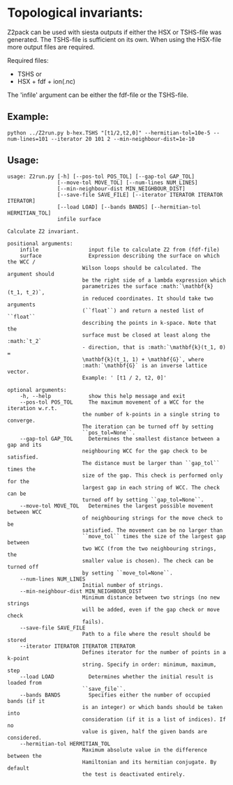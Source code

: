# Topological invariants:
Z2pack can be used with siesta outputs if either the HSX or TSHS-file was
generated. The TSHS-file is sufficient on its own. When using the HSX-file
more output files are required.

Required files:
 - TSHS or
 - HSX + fdf + ion(.nc)

The 'infile' argument can be either the fdf-file or the TSHS-file.

## Example:
    python ../Z2run.py b-hex.TSHS "[t1/2,t2,0]" --hermitian-tol=10e-5 --num-lines=101 --iterator 20 101 2 --min-neighbour-dist=1e-10

## Usage:
    usage: Z2run.py [-h] [--pos-tol POS_TOL] [--gap-tol GAP_TOL]
                    [--move-tol MOVE_TOL] [--num-lines NUM_LINES]
                    [--min-neighbour-dist MIN_NEIGHBOUR_DIST]
                    [--save-file SAVE_FILE] [--iterator ITERATOR ITERATOR ITERATOR]
                    [--load LOAD] [--bands BANDS] [--hermitian-tol HERMITIAN_TOL]
                    infile surface

    Calculate Z2 invariant.

    positional arguments:
        infile                input file to calculate Z2 from (fdf-file)
        surface               Expression describing the surface on which the WCC /
                            Wilson loops should be calculated. The argument should
                            be the right side of a lambda expression which
                            parametrizes the surface :math:`\mathbf{k}(t_1, t_2)`,
                            in reduced coordinates. It should take two arguments
                            (``float``) and return a nested list of ``float``
                            describing the points in k-space. Note that the
                            surface must be closed at least along the :math:`t_2`
                            - direction, that is :math:`\mathbf{k}(t_1, 0) =
                            \mathbf{k}(t_1, 1) + \mathbf{G}`, where
                            :math:`\mathbf{G}` is an inverse lattice vector.
                            Example: ' [t1 / 2, t2, 0]'

    optional arguments:
        -h, --help            show this help message and exit
        --pos-tol POS_TOL     The maximum movement of a WCC for the iteration w.r.t.
                            the number of k-points in a single string to converge.
                            The iteration can be turned off by setting
                            ``pos_tol=None``.
        --gap-tol GAP_TOL     Determines the smallest distance between a gap and its
                            neighbouring WCC for the gap check to be satisfied.
                            The distance must be larger than ``gap_tol`` times the
                            size of the gap. This check is performed only for the
                            largest gap in each string of WCC. The check can be
                            turned off by setting ``gap_tol=None``.
        --move-tol MOVE_TOL   Determines the largest possible movement between WCC
                            of neighbouring strings for the move check to be
                            satisfied. The movement can be no larger than
                            ``move_tol`` times the size of the largest gap between
                            two WCC (from the two neighbouring strings, the
                            smaller value is chosen). The check can be turned off
                            by setting ``move_tol=None``.
        --num-lines NUM_LINES
                            Initial number of strings.
        --min-neighbour-dist MIN_NEIGHBOUR_DIST
                            Minimum distance between two strings (no new strings
                            will be added, even if the gap check or move check
                            fails).
        --save-file SAVE_FILE
                            Path to a file where the result should be stored
        --iterator ITERATOR ITERATOR ITERATOR
                            Defines iterator for the number of points in a k-point
                            string. Specify in order: minimum, maximum, step
        --load LOAD           Determines whether the initial result is loaded from
                            ``save_file``.
        --bands BANDS         Specifies either the number of occupied bands (if it
                            is an integer) or which bands should be taken into
                            consideration (if it is a list of indices). If no
                            value is given, half the given bands are considered.
        --hermitian-tol HERMITIAN_TOL
                            Maximum absolute value in the difference between the
                            Hamiltonian and its hermitian conjugate. By default
                            the test is deactivated entirely.
